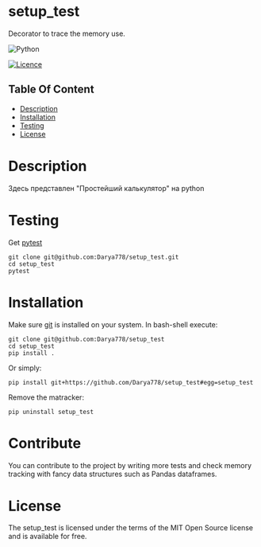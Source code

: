 # setup_test

Decorator to trace the memory use.

![Python](https://img.shields.io/badge/python-3670A0?style=for-the-badge&logo=python&logoColor=ffdd54)

[![Licence](https://img.shields.io/github/license/Ileriayo/markdown-badges?style=for-the-badge)](./LICENSE)


## Table Of Content

- [Description](#description)
- [Installation](#installation)
- [Testing](#Testing)
- [License](#license)


# Description

Здесь представлен "Простейший калькулятор" на python

# Testing 

Get [pytest](https://docs.pytest.org/en/7.2.x/)

    git clone git@github.com:Darya778/setup_test.git
    cd setup_test
    pytest

# Installation

Make sure [git](https://git-scm.com/) is installed on your system. In bash-shell execute:

    git clone git@github.com:Darya778/setup_test
    cd setup_test
    pip install .

Or simply:

    pip install git+https://github.com/Darya778/setup_test#egg=setup_test
    
Remove the matracker:

    pip uninstall setup_test

# Contribute

You can contribute to the project by writing more tests and check memory tracking with fancy data structures such as Pandas dataframes.

# License

The setup_test is licensed under the terms of the MIT Open Source license and is available for free.

